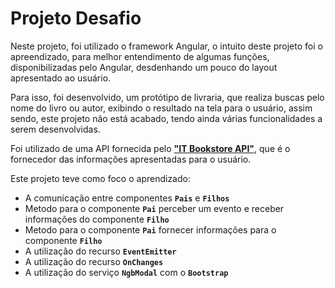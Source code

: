 # Projeto Desafio

Neste projeto, foi utilizado o framework Angular, o intuito deste projeto foi o apreendizado, para melhor entendimento de algumas funções, disponibilizadas pelo Angular, desdenhando um pouco do layout apresentado ao usuário. 

Para isso, foi desenvolvido, um protótipo de livraria, que realiza buscas pelo nome do livro ou autor, exibindo o resultado na tela para o usuário, assim sendo, este projeto não está acabado, tendo ainda várias funcionalidades a serem desenvolvidas.

Foi utilizado de uma API fornecida pelo [**"IT Bookstore API"**](https://api.itbook.store), que é o fornecedor das informações apresentadas para o usuário.

Este projeto teve como foco o aprendizado: 
* A comunicação entre componentes **`Pais`** e **`Filhos`**
* Metodo para o componente **`Pai`** perceber um evento e receber informações do componente **`Filho`**
* Metodo para o componente **`Pai`** fornecer informações para o componente **`Filho`**
* A utilização do recurso **`EventEmitter`**
* A utilização do recurso **`OnChanges`**
* A utilização do serviço **`NgbModal`** com o  **`Bootstrap`**
